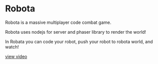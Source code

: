 # Robota

Robota is a massive multiplayer code combat game.

Robota uses nodejs for server and phaser library to render the world!

In Robata you can code your robot, push your robot to robota world, and watch!

[view video](https://www.youtube.com/watch?v=JVYvOeQOV7Q)


